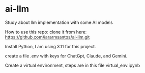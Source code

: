 # ai-llm

Study about llm implementation with some AI models

How to use this repo:
clone it from here: https://github.com/iararmsantos/ai-llm.git

Install Python, I am using 3.11 for this project.

create a file .env with keys for ChatGpt, Claude, and Gemini.

Create a virtual environment, steps are in this file virtual_env.ipynb
